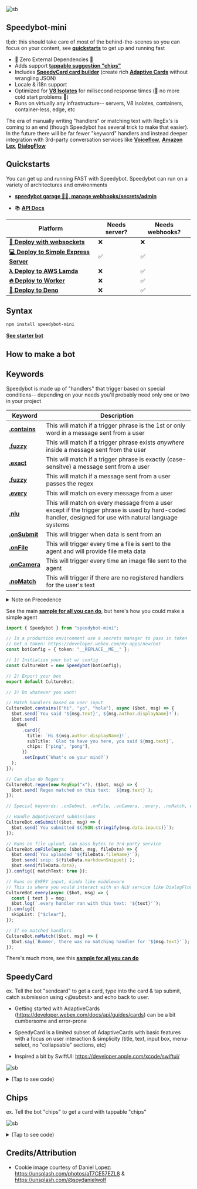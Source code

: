 ![sb](https://github.com/valgaze/speedybot-mini/raw/deploy/docs/assets/logo.png?raw=true)

## Speedybot-mini

tl;dr: this should take care of most of the behind-the-scenes so you can focus on your content, see **[quickstarts](#quickstarts)** to get up and running fast

- 🌟 Zero External Dependencies 🌟
- Adds support **[tappable suggestion "chips"](#chips)**
- Includes **[SpeedyCard card builder](#speedycard)** (create rich **[Adaptive Cards](https://developer.webex.com/docs/api/guides/cards)** without wrangling JSON)
- Locale & i18n support
- Optimized for **[V8 Isolates](https://developers.cloudflare.com/workers/learning/how-workers-works/)** for milisecond response times (🥶 no more cold start problems 🥶)
- Runs on virtually any infrastructure-- servers, V8 isolates, containers, container-less, edge, etc

The era of manually writing "handlers" or matching text with RegEx's is coming to an end (though Speedybot has several trick to make that easier). In the future there will be far fewer "keyword" handlers and instead deeper integration with 3rd-party conversation services like **[Voiceflow](https://www.voiceflow.com/)**, **[Amazon Lex](https://aws.amazon.com/lex/)**, **[DialogFlow](https://cloud.google.com/dialogflow/docs)**

## Quickstarts

You can get up and running FAST with Speedybot. Speedybot can run on a variety of architectures and environments

- **[speedybot garage 🔧🤖, manage webhooks/secrets/admin](https://codepen.io/valgaze/pen/MWVjEZV)**

- 📚 **[API Docs](https://github.com/valgaze/speedybot-mini/blob/deploy/api-docs/modules.md#classes)**

| Platform                                                                                                                          | Needs server? | Needs webhooks? |
| --------------------------------------------------------------------------------------------------------------------------------- | ------------- | --------------- |
| **[🔌 Deploy with websockets](https://github.com/valgaze/speedybot-mini/tree/deploy/examples/webhooks)**                          | ❌            | ❌              |
| **[💻 Deploy to Simple Express Server](https://github.com/valgaze/speedybot-mini/tree/deploy/examples/express-incoming-webhook)** | ✅            | ✅              |
| **[λ Deploy to AWS Lamda](https://github.com/valgaze/speedybot-mini/tree/deploy/examples/aws-lambda)**                            | ❌            | ✅              |
| **[🔥 Deploy to Worker](https://github.com/valgaze/speedybot-mini/tree/deploy/examples/worker)**                                  | ❌            | ✅              |
| **[🦖 Deploy to Deno](https://github.com/valgaze/speedybot-mini/tree/deploy/examples/deno)**                                      | ❌            | ✅              |

## Syntax

```sh
npm install speedybot-mini
```

**[See starter bot](https://github.com/valgaze/speedybot-mini/blob/deploy/settings/config.ts)**

## How to make a bot

## Keywords

Speedybot is made up of "handlers" that trigger based on special conditions-- depending on your needs you'll probably need only one or two in your project

| Keyword                                                                                                       | Description                                                                                                                                             |
| ------------------------------------------------------------------------------------------------------------- | ------------------------------------------------------------------------------------------------------------------------------------------------------- |
| **[.contains](https://github.com/valgaze/speedybot-mini/blob/deploy/api-docs/classes/Speedybot.md#contains)** | This will match if a trigger phrase is the 1st or only word in a message sent from a user                                                               |
| **[.fuzzy](https://github.com/valgaze/speedybot-mini/blob/deploy/api-docs/classes/Speedybot.md#fuzzy)**       | This will match if a trigger phrase exists _anywhere_ inside a message sent from the user                                                               |
| **[.exact](https://github.com/valgaze/speedybot-mini/blob/deploy/api-docs/classes/Speedybot.md#exact)**       | This will match if a trigger phrase is exactly (case-sensitve) a message sent from a user                                                               |
| **[.fuzzy](https://github.com/valgaze/speedybot-mini/blob/deploy/api-docs/classes/Speedybot.md#regex)**       | This will match if a message sent from a user passes the regex                                                                                          |
| **[.every](https://github.com/valgaze/speedybot-mini/blob/deploy/api-docs/classes/Speedybot.md#every)**       | This will match on every message from a user                                                                                                            |
| **[.nlu](https://github.com/valgaze/speedybot-mini/blob/deploy/api-docs/classes/Speedybot.md#nlu)**           | This will match on every message from a user except if the trigger phrase is used by hard-coded handler, designed for use with natural language systems |
| **[.onSubmit](https://github.com/valgaze/speedybot-mini/blob/deploy/api-docs/classes/Speedybot.md#onSubmit)** | This will trigger when data is sent from an **[](https://developer.webex.com/docs/api/guides/cards)**                                                   |
| **[.onFile](https://github.com/valgaze/speedybot-mini/blob/deploy/api-docs/classes/Speedybot.md#onFile)**     | This will trigger every time a file is sent to the agent and will provide file meta data                                                                |
| **[.onCamera](https://github.com/valgaze/speedybot-mini/blob/deploy/api-docs/classes/Speedybot.md#onCamera)** | This will trigger every time an image file sent to the agent                                                                                            |
| **[.noMatch](https://github.com/valgaze/speedybot-mini/blob/deploy/api-docs/classes/Speedybot.md#noMatch)**   | This will trigger if there are no registered handlers for the user's text                                                                               |

<details>
<summary>Note on Precedence</summary>

Rule: the 1st registered handler will match in the event of a conflict

Ex. Below since it was set first, fuzzy will take precedence over `contains`

```ts
import { Speedybot, Config } from "speedybot-mini";

const botConfig: Config = {
  token: "__REPLACE__ME__",
};

// 1) Initialize your bot w/ config
const CultureBot = new Speedybot(botConfig);

CultureBot.fuzzy("hi", ($bot, msg) => {
  $bot.send("Fuzzy launched");
});

CultureBot.contains("hi", ($bot, msg) => {
  $bot.send("Contains launched");
});
```

</details>

See the main **[sample for all you can do](./settings/config.ts)**, but here's how you could make a simple agent

```ts
import { Speedybot } from "speedybot-mini";

// In a production environment use a secrets manager to pass in token
// Get a token: https://developer.webex.com/my-apps/new/bot
const botConfig = { token: "__REPLACE__ME__" };

// 1) Initialize your bot w/ config
const CultureBot = new Speedybot(botConfig);

// 2) Export your bot
export default CultureBot;

// 3) Do whatever you want!

// Match handlers based on user input
CultureBot.contains(["hi", "yo", "hola"], async ($bot, msg) => {
  $bot.send(`You said '${msg.text}', ${msg.author.displayName}!`);
  $bot.send(
    $bot
      .card({
        title: `Hi ${msg.author.displayName}!`,
        subTitle: `Glad to have you here, you said ${msg.text}`,
        chips: ["ping", "pong"],
      })
      .setInput(`What's on your mind?`)
  );
});

// Can also do Regex's
CultureBot.regex(new RegExp("x"), ($bot, msg) => {
  $bot.send(`Regex matched on this text:  ${msg.text}`);
});

// Special keywords: .onSubmit, .onFile, .onCamera, .every, .noMatch, etc

// Handle AdpativeCard submissions
CultureBot.onSubmit(($bot, msg) => {
  $bot.send(`You submitted ${JSON.stringify(msg.data.inputs)}`);
});

// Runs on file upload, can pass bytes to 3rd-party service
CultureBot.onFile(async ($bot, msg, fileData) => {
  $bot.send(`You uploaded '${fileData.fileName}'`);
  $bot.send(`snip: ${fileData.markdownSnippet}`);
  $bot.send(fileData.data);
}).config({ matchText: true });

// Runs on EVERY input, kinda like middleware
// This is where you would interact with an NLU service like DialogFlow, Amazon Lex, Voiceflow, etc
CultureBot.every(async ($bot, msg) => {
  const { text } = msg;
  $bot.log(`.every handler ran with this text: '${text}'`);
}).config({
  skipList: ["$clear"],
});

// If no matched handlers
CultureBot.noMatch(($bot, msg) => {
  $bot.say(`Bummer, there was no matching handler for '${msg.text}'`);
});
```

There's much more, see this **[sample for all you can do](./settings/config.ts)**

## SpeedyCard

ex. Tell the bot "sendcard" to get a card, type into the card & tap submit, catch submission using _<@submit>_ and echo back to user.

- Getting started with AdaptiveCards (https://developer.webex.com/docs/api/guides/cards) can be a bit cumbersome and error-prone

- SpeedyCard is a limited subset of AdaptiveCards with basic features with a focus on user interaction & simplicity (title, text, input box, menu-select, no "collapsable" sections, etc)

- Inspired a bit by SwiftUI: https://developer.apple.com/xcode/swiftui/

![sb](https://github.com/valgaze/speedybot-mini/raw/deploy/docs/assets/demo_sendcard.gif)

<details>
<summary>(Tap to see code)</summary>

```ts
import { Speedybot } from "speedybot-mini";

// In a production environment use a secrets manager to pass in token
// Get a token: https://developer.webex.com/my-apps/new/bot
const botConfig = { token: "__REPLACE__ME__" };

// 1) Initialize your bot w/ config
const CultureBot = new Speedybot(botConfig);

// 2) Export your bot
export default CultureBot;

// 3) Do whatever you want!
// Match handlers based on user input like
CultureBot.contains("hi", async ($bot, msg) => {
  $bot.send(`You said '${msg.text}', ${msg.author.displayName}!`);
});

// Handle/capture AdpativeCard submissions
CultureBot.onSubmit(($bot, msg) => {
  $bot.send(`You submitted ${JSON.stringify(msg.data.inputs)}`);
});

// send a card

CultureBot.contains("sendcard", async ($bot, msg) => {
  const cardPayload = $bot
    .card()
    .setTitle("System is 👍")
    .setSubtitle("If you see this card, everything is working")
    .setImage("https://i.imgur.com/SW78JRd.jpg")
    .setInput(`What's on your mind?`)
    .setTable([[`Bot's Time`, new Date().toTimeString()]])
    .setData({ mySpecialData: { a: 1, b: 2 } })
    .setUrl(
      "https://www.youtube.com/watch?v=3GwjfUFyY6M",
      "Take a moment to celebrate"
    );
});
```

</details>

## Chips

ex. Tell the bot "chips" to get a card with tappable "chips"

![sb](https://github.com/valgaze/speedybot-mini/raw/deploy/docs/assets/demo_chips.gif)

<details>
<summary>(Tap to see code)</summary>

```ts
import { Speedybot } from "speedybot-mini";

// In a production environment use a secrets manager to pass in token
// Get a token: https://developer.webex.com/my-apps/new/bot
const botConfig = { token: "__REPLACE__ME__" };

// 1) Initialize your bot w/ config
const CultureBot = new Speedybot(botConfig);

// 2) Export your bot
export default CultureBot;

// 3) Do whatever you want!
// Match handlers based on user input like
CultureBot.contains("hi", async ($bot, msg) => {
  $bot.send(`You said '${msg.text}', ${msg.author.displayName}!`);
});

// Handle/capture AdpativeCard submissions (non-chip submission)
CultureBot.onSubmit(($bot, msg) => {
  $bot.send(`You submitted ${JSON.stringify(msg.data.inputs)}`);
});

CultureBot.contains(["ping", "pong"], ($bot, msg) => {
  const { text } = msg;
  if (text === "ping") {
    $bot.send("pong");
  } else if (text === "pong") {
    $bot.send("ping");
  }
});

// send a card with tappable chips

CultureBot.contains("chips", async ($bot, msg) => {
  $bot.send(
    $bot
      .card()
      .setChips([
        "hey",
        "ping",
        { label: "say the phrase pong", keyword: "pong" },
      ])
  );
});
```

</details>

## Credits/Attribution

- Cookie image courtesy of Daniel Lopez: https://unsplash.com/photos/aT7CE57EZL8 & https://unsplash.com/@soydanielwolf
